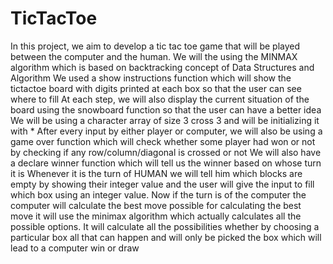 # TicTacToe

In this project, we aim to develop a tic tac toe game that will be played between the computer and the human. We will the using the MINMAX algorithm which is based on backtracking concept of Data Structures and Algorithm We used a show instructions function which will show the tictactoe board with digits printed at each box so that the user can see where to fill At each step, we will also display the current situation of the board using the snowboard function so that the user can have a better idea We will be using a character array of size 3 cross 3 and will be initializing it with * After every input by either player or computer, we will also be using a game over function which will check whether some player had won or not by checking if any row/column/diagonal is crossed or not We will also have a declare winner function which will tell us the winner based on whose turn it is Whenever it is the turn of HUMAN we will tell him which blocks are empty by showing their integer value and the user will give the input to fill which box using an integer value. Now if the turn is of the computer the computer will calculate the best move possible for calculating the best move it will use the minimax algorithm which actually calculates all the possible options. It will calculate all the possibilities whether by choosing a particular box all that can happen and will only be picked the box which will lead to a computer win or draw
